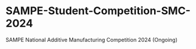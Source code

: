 # SAMPE-Student-Competition-SMC-2024
SAMPE National Additive Manufacturing Competition 2024 (Ongoing)
